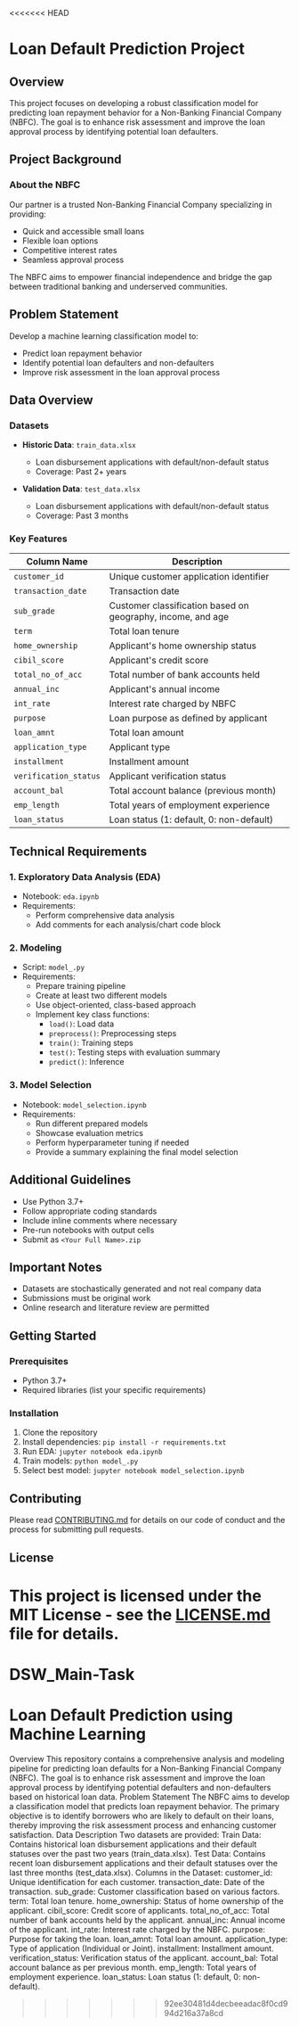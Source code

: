 <<<<<<< HEAD
# Loan Default Prediction Project

## Overview

This project focuses on developing a robust classification model for predicting loan repayment behavior for a Non-Banking Financial Company (NBFC). The goal is to enhance risk assessment and improve the loan approval process by identifying potential loan defaulters.

## Project Background

### About the NBFC
Our partner is a trusted Non-Banking Financial Company specializing in providing:
- Quick and accessible small loans
- Flexible loan options
- Competitive interest rates
- Seamless approval process

The NBFC aims to empower financial independence and bridge the gap between traditional banking and underserved communities.

## Problem Statement

Develop a machine learning classification model to:
- Predict loan repayment behavior
- Identify potential loan defaulters and non-defaulters
- Improve risk assessment in the loan approval process

## Data Overview

### Datasets
- **Historic Data**: `train_data.xlsx`
  - Loan disbursement applications with default/non-default status
  - Coverage: Past 2+ years

- **Validation Data**: `test_data.xlsx`
  - Loan disbursement applications with default/non-default status
  - Coverage: Past 3 months

### Key Features
| Column Name | Description |
|------------|-------------|
| `customer_id` | Unique customer application identifier |
| `transaction_date` | Transaction date |
| `sub_grade` | Customer classification based on geography, income, and age |
| `term` | Total loan tenure |
| `home_ownership` | Applicant's home ownership status |
| `cibil_score` | Applicant's credit score |
| `total_no_of_acc` | Total number of bank accounts held |
| `annual_inc` | Applicant's annual income |
| `int_rate` | Interest rate charged by NBFC |
| `purpose` | Loan purpose as defined by applicant |
| `loan_amnt` | Total loan amount |
| `application_type` | Applicant type |
| `installment` | Installment amount |
| `verification_status` | Applicant verification status |
| `account_bal` | Total account balance (previous month) |
| `emp_length` | Total years of employment experience |
| `loan_status` | Loan status (1: default, 0: non-default) |

## Technical Requirements

### 1. Exploratory Data Analysis (EDA)
- Notebook: `eda.ipynb`
- Requirements:
  - Perform comprehensive data analysis
  - Add comments for each analysis/chart code block

### 2. Modeling
- Script: `model_.py`
- Requirements:
  - Prepare training pipeline
  - Create at least two different models
  - Use object-oriented, class-based approach
  - Implement key class functions:
    - `load()`: Load data
    - `preprocess()`: Preprocessing steps
    - `train()`: Training steps
    - `test()`: Testing steps with evaluation summary
    - `predict()`: Inference

### 3. Model Selection
- Notebook: `model_selection.ipynb`
- Requirements:
  - Run different prepared models
  - Showcase evaluation metrics
  - Perform hyperparameter tuning if needed
  - Provide a summary explaining the final model selection

## Additional Guidelines
- Use Python 3.7+
- Follow appropriate coding standards
- Include inline comments where necessary
- Pre-run notebooks with output cells
- Submit as `<Your Full Name>.zip`

## Important Notes
- Datasets are stochastically generated and not real company data
- Submissions must be original work
- Online research and literature review are permitted

## Getting Started

### Prerequisites
- Python 3.7+
- Required libraries (list your specific requirements)

### Installation
1. Clone the repository
2. Install dependencies: `pip install -r requirements.txt`
3. Run EDA: `jupyter notebook eda.ipynb`
4. Train models: `python model_.py`
5. Select best model: `jupyter notebook model_selection.ipynb`

## Contributing
Please read [CONTRIBUTING.md](CONTRIBUTING.md) for details on our code of conduct and the process for submitting pull requests.

## License
This project is licensed under the MIT License - see the [LICENSE.md](LICENSE.md) file for details.
=======
# DSW_Main-Task
# Loan Default Prediction using Machine Learning
Overview
This repository contains a comprehensive analysis and modeling pipeline for predicting loan defaults for a Non-Banking Financial Company (NBFC). The goal is to enhance risk assessment and improve the loan approval process by identifying potential defaulters and non-defaulters based on historical loan data.
Problem Statement
The NBFC aims to develop a classification model that predicts loan repayment behavior. The primary objective is to identify borrowers who are likely to default on their loans, thereby improving the risk assessment process and enhancing customer satisfaction.
Data Description
Two datasets are provided:
Train Data: Contains historical loan disbursement applications and their default statuses over the past two years (train_data.xlsx).
Test Data: Contains recent loan disbursement applications and their default statuses over the last three months (test_data.xlsx).
Columns in the Dataset:
customer_id: Unique identification for each customer.
transaction_date: Date of the transaction.
sub_grade: Customer classification based on various factors.
term: Total loan tenure.
home_ownership: Status of home ownership of the applicant.
cibil_score: Credit score of applicants.
total_no_of_acc: Total number of bank accounts held by the applicant.
annual_inc: Annual income of the applicant.
int_rate: Interest rate charged by the NBFC.
purpose: Purpose for taking the loan.
loan_amnt: Total loan amount.
application_type: Type of application (Individual or Joint).
installment: Installment amount.
verification_status: Verification status of the applicant.
account_bal: Total account balance as per previous month.
emp_length: Total years of employment experience.
loan_status: Loan status (1: default, 0: non-default).
>>>>>>> 92ee30481d4decbeeadac8f0cd994d216a37a8cd
